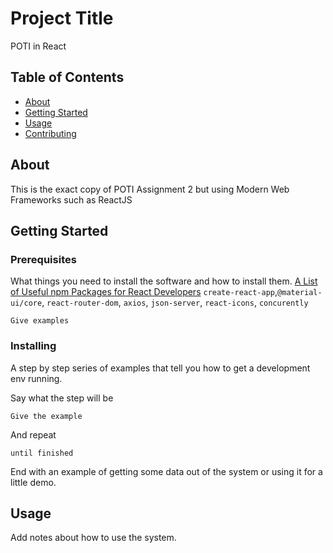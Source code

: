 # Project Title
POTI in React
## Table of Contents

- [About](#about)
- [Getting Started](#getting_started)
- [Usage](#usage)
- [Contributing](../CONTRIBUTING.md)

## About <a name = "about"></a>

This is the exact copy of POTI Assignment 2 but using Modern Web Frameworks such as ReactJS

## Getting Started <a name = "getting_started"></a>


### Prerequisites

What things you need to install the software and how to install them.
[A List of Useful npm Packages for React Developers](https://dev.to/manindu/a-list-of-useful-npm-packages-for-react-developers-3dhg)
`create-react-app`,`@material-ui/core`, `react-router-dom`, `axios`, `json-server`, `react-icons`, `concurently`

```
Give examples
```

### Installing

A step by step series of examples that tell you how to get a development env running.

Say what the step will be

```
Give the example
```

And repeat

```
until finished
```

End with an example of getting some data out of the system or using it for a little demo.

## Usage <a name = "usage"></a>

Add notes about how to use the system.
